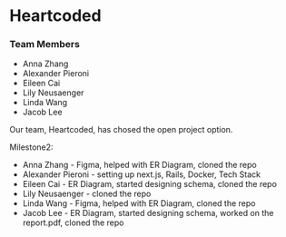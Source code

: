 # Heartcoded
### Team Members

<!-- list your team members, state that you choose the open project option, and pick a short, catchy name for your team. -->
- Anna Zhang
- Alexander Pieroni
- Eileen Cai
- Lily Neusaenger
- Linda Wang
- Jacob Lee

Our team, Heartcoded, has chosed the open project option.

Milestone2:
- Anna Zhang - Figma, helped with ER Diagram, cloned the repo
- Alexander Pieroni - setting up next.js, Rails, Docker, Tech Stack
- Eileen Cai - ER Diagram, started designing schema, cloned the repo
- Lily Neusaenger - cloned the repo
- Linda Wang - Figma, helped with ER Diagram, cloned the repo
- Jacob Lee - ER Diagram, started designing schema, worked on the report.pdf, cloned the repo
